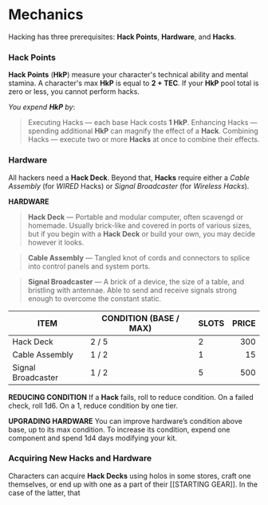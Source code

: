# Mechanics

Hacking has three prerequisites: **Hack Points**, **Hardware**, and **Hacks**.

### Hack Points
**Hack Points** (**HkP**) measure your character's technical ability and mental stamina.
A character's max **HkP** is equal to **2 + TEC**. If your **HkP** pool total is zero or less, you cannot perform hacks.

*You expend **HkP** by*:
> Executing Hacks — each base Hack costs **1 HkP**.
> Enhancing Hacks — spending additional **HkP** can magnify the effect of a **Hack**.
> Combining Hacks — execute two or more **Hacks** at once to combine their effects. 

### Hardware
All hackers need a **Hack Deck**. Beyond that, **Hacks** require either a *Cable Assembly* (for *WIRED* Hacks) or  *Signal Broadcaster* (for *Wireless Hacks*).

**HARDWARE**
> **Hack Deck** — Portable and modular computer, often scavengd or homemade. Usually brick-like and covered in ports of various sizes, but if you begin with a **Hack Deck** or build your own, you may decide however it looks.

> **Cable Assembly** — Tangled knot of cords and connectors to splice into control panels and system ports.

> **Signal Broadcaster** — A brick of a device, the size of a table, and bristling with antennae. Able to send and receive signals strong enough to overcome the constant static.

| **ITEM**           | **CONDITION (BASE / MAX)** | **SLOTS** | **PRICE** |
| ------------------ | -------------------------- | --------- | --------: |
| Hack Deck          | 2 / 5                      | 2         |       300 |
| Cable Assembly     | 1 / 2                      | 1         |        15 |
| Signal Broadcaster | 1 / 2                      | 5         |       500 |

**REDUCING CONDITION**
If a **Hack** fails, roll to reduce condition. On a failed check, roll 1d6. On a 1, reduce condition by one tier.

**UPGRADING HARDWARE**
You can improve hardware’s condition above base, up to its max condition. To increase its condition, expend one component and spend 1d4 days modifying your kit.



### Acquiring New Hacks and Hardware
Characters can acquire **Hack Decks** using holos in some stores, craft one themselves, or end up with one as a part of their [[STARTING GEAR]]. In the case of the latter, that 



